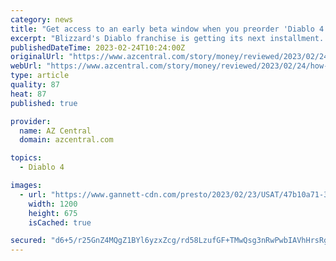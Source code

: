 ```yaml
---
category: news
title: "Get access to an early beta window when you preorder 'Diablo 4'"
excerpt: "Blizzard's Diablo franchise is getting its next installment. 'Diablo 4' comes out on June 6, 2023, and you can check out the early beta if you preorder now."
publishedDateTime: 2023-02-24T10:24:00Z
originalUrl: "https://www.azcentral.com/story/money/reviewed/2023/02/24/how-preorder-diablo-4-get-access-march-beta/11308100002/"
webUrl: "https://www.azcentral.com/story/money/reviewed/2023/02/24/how-preorder-diablo-4-get-access-march-beta/11308100002/"
type: article
quality: 87
heat: 87
published: true

provider:
  name: AZ Central
  domain: azcentral.com

topics:
  - Diablo 4

images:
  - url: "https://www.gannett-cdn.com/presto/2023/02/23/USAT/47b10a71-385c-4faa-9e3c-13532c2b8e82-diablo4.png?auto=webp&crop=2987,1681,x12,y0&format=pjpg&width=1200"
    width: 1200
    height: 675
    isCached: true

secured: "d6+5/r25GnZ4MQgZ1BYl6yzxZcg/rd58LzufGF+TMwQsg3nRwPwbIAVhHrsRgkGf7l4wPdV2/z0+bORu9I4NMDGhs36KnFUWGEmjeZKfhaZFJGpg25jCsNhXMtJem4C52skaIk0Fb4BzVsNAwzLX4Dbyq4ith2W7kY6S0B4eckfC43BiX5MVam83HE8SpHAAchXKfXBsD5rfZeHITwSYIOtzWjZekIaMa6fJyaer654kZhgXGrfdzKXpAIGq5tOgAeaB9V4RsL9kCG66CmPnBeFvdeBctgX8PRV2lH/qVX9ZooqQCu6/gzIfo6tZmjJ2ivLvsTlSTkOA3HnkugYVVex0IcghGp+QGhrgDYDFIu8=;+fo+O4ZjEWBy9e9BJR5cwg=="
---
```



